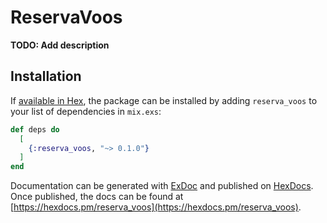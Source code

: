 # ReservaVoos

**TODO: Add description**

## Installation

If [available in Hex](https://hex.pm/docs/publish), the package can be installed
by adding `reserva_voos` to your list of dependencies in `mix.exs`:

```elixir
def deps do
  [
    {:reserva_voos, "~> 0.1.0"}
  ]
end
```

Documentation can be generated with [ExDoc](https://github.com/elixir-lang/ex_doc)
and published on [HexDocs](https://hexdocs.pm). Once published, the docs can
be found at [https://hexdocs.pm/reserva_voos](https://hexdocs.pm/reserva_voos).

